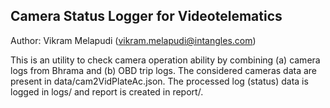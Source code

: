 ## Camera Status Logger for Videotelematics
Author: Vikram Melapudi (vikram.melapudi@intangles.com)

This is an utility to check camera operation ability by combining (a) camera logs from Bhrama and (b) OBD trip logs.
The considered cameras data are present in data/cam2VidPlateAc.json.
The processed log (status) data is logged in logs/ and report is created in report/.
